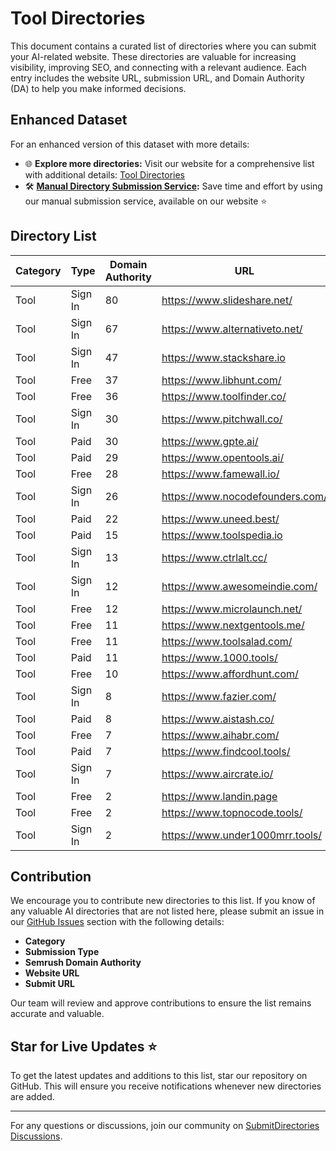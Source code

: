 # Tool Directories

This document contains a curated list of directories where you can submit your AI-related website. These directories are valuable for increasing visibility, improving SEO, and connecting with a relevant audience. Each entry includes the website URL, submission URL, and Domain Authority (DA) to help you make informed decisions.

## Enhanced Dataset

For an enhanced version of this dataset with more details:
- 🌐 **Explore more directories:** Visit our website for a comprehensive list with additional details: [Tool Directories](https://submitdirectories.com/list/tool)
- 🛠️ **[Manual Directory Submission Service](https://submitdirectories.com/):** Save time and effort by using our manual submission service, available on our website ⭐

## Directory List

|Category|Type   |Domain Authority|URL                                      |SubmitURL                                                                                          |
|--------|-------|----------------|-----------------------------------------|---------------------------------------------------------------------------------------------------|
|Tool    |Sign In|80              |https://www.slideshare.net/              |https://www.slideshare.net/upload                                                                  |
|Tool    |Sign In|67              |https://www.alternativeto.net/           |https://www.alternativeto.net/                                                                     |
|Tool    |Sign In|47              |https://www.stackshare.io                |https://stackshare.io/submit                                                                       |
|Tool    |Free   |37              |https://www.libhunt.com/                 |https://www.libhunt.com/repo/submit                                                                |
|Tool    |Free   |36              |https://www.toolfinder.co/               |https://toolfinder.co/submit-your-tool                                                             |
|Tool    |Sign In|30              |https://www.pitchwall.co/                |https://pitchwall.co/product/submit                                                                |
|Tool    |Paid   |30              |https://www.gpte.ai/                     |https://gpte.ai/submit-a-tool/                                                                     |
|Tool    |Paid   |29              |https://www.opentools.ai/                |https://friends.opentools.ai/                                                                      |
|Tool    |Free   |28              |https://www.famewall.io/                         |https://tally.so/r/wgqKAO                                                                          |
|Tool    |Sign In|26              |https://www.nocodefounders.com/          |https://nocodefounders.com/tools                                                                   |
|Tool    |Paid   |22              |https://www.uneed.best/                  |https://www.uneed.best/promote-your-tool                                                           |
|Tool    |Paid   |15              |https://www.toolspedia.io                |https://www.toolspedia.io/submit-tool/                                                             |
|Tool    |Sign In|13              |https://www.ctrlalt.cc/                  |https://ctrlalt.cc/join                                                                            |
|Tool    |Sign In|12              |https://www.awesomeindie.com/            |https://awesomeindie.com/                                                                          |
|Tool    |Free   |12              |https://www.microlaunch.net/             |https://tally.so/r/mYaR6N                                                                          |
|Tool    |Free   |11              |https://www.nextgentools.me/             |https://nextgentools.me/submit-your-tool                                                           |
|Tool    |Free   |11              |https://www.toolsalad.com/               |https://toolsalad.com/submit/                                                                      |
|Tool    |Paid   |11              |https://www.1000.tools/                  |https://1000.tools/signup                                                                          |
|Tool    |Free   |10              |https://www.affordhunt.com/              |https://www.affordhunt.com/onesubmitai                                                             |
|Tool    |Sign In|8               |https://www.fazier.com/                  |https://fazier.com/                                                                                |
|Tool    |Paid   |8               |https://www.aistash.co/                  |https://www.aistash.co/submit-tool                                                                 |
|Tool    |Free   |7               |https://www.aihabr.com/                  |https://aihabr.com/en/submit                                                                       |
|Tool    |Paid   |7               |https://www.findcool.tools/              |https://findcool.tools/submit-tool                                                                 |
|Tool    |Sign In|7               |https://www.aircrate.io/                 |https://aircrate.io/signup                                                                         |
|Tool    |Free   |2               |https://www.landin.page                  |https://airtable.com/appM2182CtixVHiVD/shrlaKmB4qNK0y50o                                           |
|Tool    |Free   |2               |https://www.topnocode.tools/             |https://topnocode.tools/submit/                                                                    |
|Tool    |Sign In|2               |https://www.under1000mrr.tools/          |https://under1000mrr.tools/login                                                                   |


## Contribution

We encourage you to contribute new directories to this list. If you know of any valuable AI directories that are not listed here, please submit an issue in our [GitHub Issues](https://github.com/submitdirectories/submitdirectories/issues) section with the following details:
- **Category**
- **Submission Type**
- **Semrush Domain Authority**
- **Website URL**
- **Submit URL**

Our team will review and approve contributions to ensure the list remains accurate and valuable.

## Star for Live Updates ⭐

To get the latest updates and additions to this list, star our repository on GitHub. This will ensure you receive notifications whenever new directories are added.

---

For any questions or discussions, join our community on [SubmitDirectories Discussions](https://submitdirectories.com/discussions).
